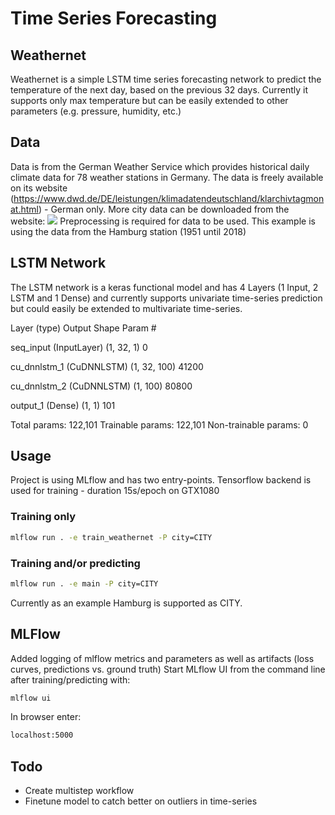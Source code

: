 # Time Series Forecasting

## Weathernet

Weathernet is a simple LSTM time series forecasting network to predict the temperature of the next day, based on the previous 32 days. Currently it supports only max temperature but can be easily extended to other parameters (e.g. pressure, humidity, etc.)

## Data

Data is from the German Weather Service which provides historical daily climate data for 78 weather stations in Germany. The data is freely available on its website (https://www.dwd.de/DE/leistungen/klimadatendeutschland/klarchivtagmonat.html) - German only. More city data can be downloaded from the website:
![](DWD/DWD_Data_Download.jpg)
Preprocessing is required for data to be used.
This example is using the data from the Hamburg station (1951 until 2018)

## LSTM Network

The LSTM network is a keras functional model and has 4 Layers (1 Input, 2 LSTM and 1 Dense) and currently supports univariate time-series prediction but could easily be extended to multivariate time-series.


Layer (type)                 Output Shape              Param #

seq_input (InputLayer)       (1, 32, 1)                0

cu_dnnlstm_1 (CuDNNLSTM)     (1, 32, 100)              41200

cu_dnnlstm_2 (CuDNNLSTM)     (1, 100)                  80800

output_1 (Dense)             (1, 1)                    101

Total params: 122,101
Trainable params: 122,101
Non-trainable params: 0


## Usage

Project is using MLflow and has two entry-points.
Tensorflow backend is used for training - duration 15s/epoch on GTX1080

### Training only
```bash
mlflow run . -e train_weathernet -P city=CITY
```
### Training and/or predicting
```bash
mlflow run . -e main -P city=CITY
```
Currently as an example Hamburg is supported as CITY.

## MLFlow

Added logging of mlflow metrics and parameters as well as artifacts (loss curves, predictions vs. ground truth)
Start MLflow UI from the command line after training/predicting with:
```bash
mlflow ui
```
In browser enter:
```bash
localhost:5000
```

## Todo
- Create multistep workflow
- Finetune model to catch better on outliers in time-series
